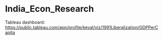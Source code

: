 # India_Econ_Research

Tableau dashboard: https://public.tableau.com/app/profile/keval/viz/1991Liberalization/GDPPerCapita
